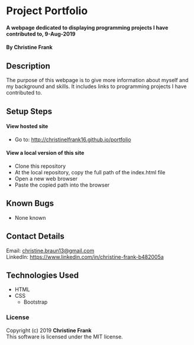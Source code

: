 # Project Portfolio

#### A webpage dedicated to displaying programming projects I have contributed to, 9-Aug-2019

#### By Christine Frank

## Description
The purpose of this webpage is to give more information about myself and my background and skills. It includes links to programming projects I have contributed to.

## Setup Steps
#### View hosted site
* Go to: http://christinelfrank16.github.io/portfolio

#### View a local version of this site
* Clone this repository
* At the local repository, copy the full path of the index.html file
* Open a new web browser
* Paste the copied path into the browser

## Known Bugs
* None known

## Contact Details
Email: christine.braun13@gmail.com  
LinkedIn: https://www.linkedin.com/in/christine-frank-b482005a

## Technologies Used
* HTML
* CSS
  * Bootstrap

### License
Copyright (c) 2019 **Christine Frank**  
This software is licensed under the MIT license.
